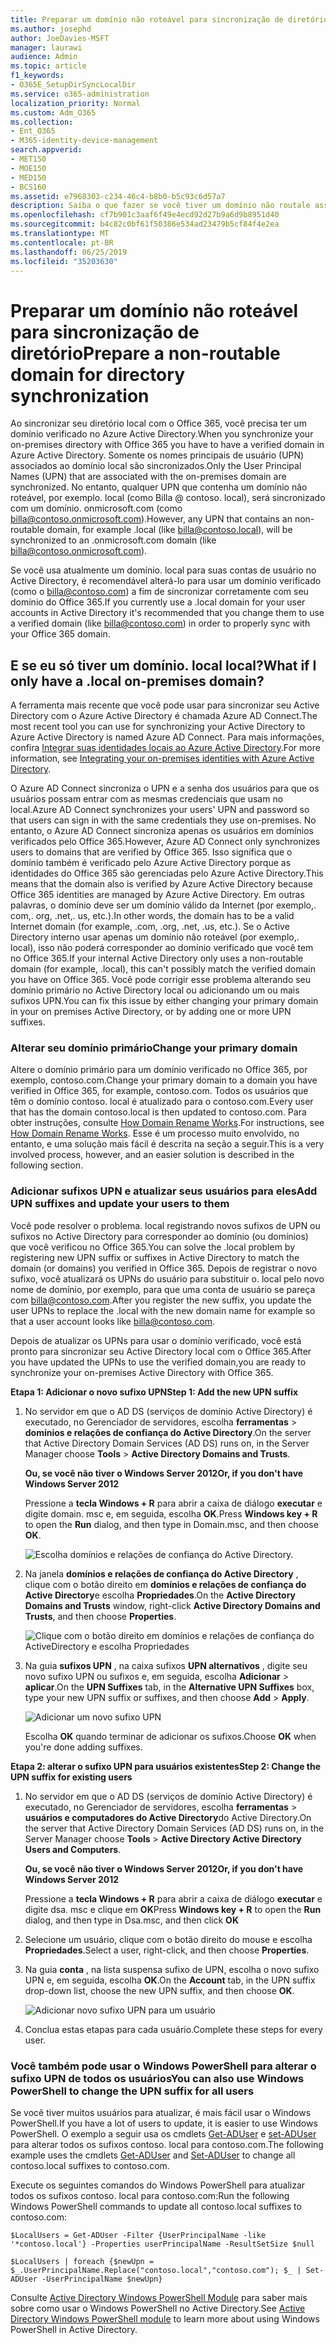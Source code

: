 ```yaml
---
title: Preparar um domínio não roteável para sincronização de diretório
ms.author: josephd
author: JoeDavies-MSFT
manager: laurawi
audience: Admin
ms.topic: article
f1_keywords:
- O365E_SetupDirSyncLocalDir
ms.service: o365-administration
localization_priority: Normal
ms.custom: Adm_O365
ms.collection:
- Ent_O365
- M365-identity-device-management
search.appverid:
- MET150
- MOE150
- MED150
- BCS160
ms.assetid: e7968303-c234-46c4-b8b0-b5c93c6d57a7
description: Saiba o que fazer se você tiver um domínio não routale associado aos seus usuários locais antes de sincronizar com o Office 365.
ms.openlocfilehash: cf7b901c3aaf6f49e4ecd92d27b9a6d9b8951d40
ms.sourcegitcommit: b4c82c0bf61f50386e534ad23479b5cf84f4e2ea
ms.translationtype: MT
ms.contentlocale: pt-BR
ms.lasthandoff: 06/25/2019
ms.locfileid: "35203630"
---
```

# <a name="prepare-a-non-routable-domain-for-directory-synchronization"></a><span data-ttu-id="3446d-103">Preparar um domínio não roteável para sincronização de diretório</span><span class="sxs-lookup"><span data-stu-id="3446d-103">Prepare a non-routable domain for directory synchronization</span></span>
<span data-ttu-id="3446d-104">Ao sincronizar seu diretório local com o Office 365, você precisa ter um domínio verificado no Azure Active Directory.</span><span class="sxs-lookup"><span data-stu-id="3446d-104">When you synchronize your on-premises directory with Office 365 you have to have a verified domain in Azure Active Directory.</span></span> <span data-ttu-id="3446d-105">Somente os nomes principais de usuário (UPN) associados ao domínio local são sincronizados.</span><span class="sxs-lookup"><span data-stu-id="3446d-105">Only the User Principal Names (UPN) that are associated with the on-premises domain are synchronized.</span></span> <span data-ttu-id="3446d-106">No entanto, qualquer UPN que contenha um domínio não roteável, por exemplo. local (como Billa @ contoso. local), será sincronizado com um domínio. onmicrosoft.com (como billa@contoso.onmicrosoft.com).</span><span class="sxs-lookup"><span data-stu-id="3446d-106">However, any UPN that contains an non-routable domain, for example .local (like billa@contoso.local), will be synchronized to an .onmicrosoft.com domain (like billa@contoso.onmicrosoft.com).</span></span> 

<span data-ttu-id="3446d-107">Se você usa atualmente um domínio. local para suas contas de usuário no Active Directory, é recomendável alterá-lo para usar um domínio verificado (como o billa@contoso.com) a fim de sincronizar corretamente com seu domínio do Office 365.</span><span class="sxs-lookup"><span data-stu-id="3446d-107">If you currently use a .local domain for your user accounts in Active Directory it's recommended that you change them to use a verified domain (like billa@contoso.com) in order to properly sync with your Office 365 domain.</span></span>
  
## <a name="what-if-i-only-have-a-local-on-premises-domain"></a><span data-ttu-id="3446d-108">E se eu só tiver um domínio. local local?</span><span class="sxs-lookup"><span data-stu-id="3446d-108">What if I only have a .local on-premises domain?</span></span>

<span data-ttu-id="3446d-109">A ferramenta mais recente que você pode usar para sincronizar seu Active Directory com o Azure Active Directory é chamada Azure AD Connect.</span><span class="sxs-lookup"><span data-stu-id="3446d-109">The most recent tool you can use for synchronizing your Active Directory to Azure Active Directory is named Azure AD Connect.</span></span> <span data-ttu-id="3446d-110">Para mais informações, confira [Integrar suas identidades locais ao Azure Active Directory](https://docs.microsoft.com/azure/architecture/reference-architectures/identity/azure-ad).</span><span class="sxs-lookup"><span data-stu-id="3446d-110">For more information, see [Integrating your on-premises identities with Azure Active Directory](https://docs.microsoft.com/azure/architecture/reference-architectures/identity/azure-ad).</span></span>
  
<span data-ttu-id="3446d-111">O Azure AD Connect sincroniza o UPN e a senha dos usuários para que os usuários possam entrar com as mesmas credenciais que usam no local.</span><span class="sxs-lookup"><span data-stu-id="3446d-111">Azure AD Connect synchronizes your users' UPN and password so that users can sign in with the same credentials they use on-premises.</span></span> <span data-ttu-id="3446d-112">No entanto, o Azure AD Connect sincroniza apenas os usuários em domínios verificados pelo Office 365.</span><span class="sxs-lookup"><span data-stu-id="3446d-112">However, Azure AD Connect only synchronizes users to domains that are verified by Office 365.</span></span> <span data-ttu-id="3446d-113">Isso significa que o domínio também é verificado pelo Azure Active Directory porque as identidades do Office 365 são gerenciadas pelo Azure Active Directory.</span><span class="sxs-lookup"><span data-stu-id="3446d-113">This means that the domain also is verified by Azure Active Directory because Office 365 identities are managed by Azure Active Directory.</span></span> <span data-ttu-id="3446d-114">Em outras palavras, o domínio deve ser um domínio válido da Internet (por exemplo,. com,. org, .net,. us, etc.).</span><span class="sxs-lookup"><span data-stu-id="3446d-114">In other words, the domain has to be a valid Internet domain (for example, .com, .org, .net, .us, etc.).</span></span> <span data-ttu-id="3446d-115">Se o Active Directory interno usar apenas um domínio não roteável (por exemplo,. local), isso não poderá corresponder ao domínio verificado que você tem no Office 365.</span><span class="sxs-lookup"><span data-stu-id="3446d-115">If your internal Active Directory only uses a non-routable domain (for example, .local), this can't possibly match the verified domain you have on Office 365.</span></span> <span data-ttu-id="3446d-116">Você pode corrigir esse problema alterando seu domínio primário no Active Directory local ou adicionando um ou mais sufixos UPN.</span><span class="sxs-lookup"><span data-stu-id="3446d-116">You can fix this issue by either changing your primary domain in your on premises Active Directory, or by adding one or more UPN suffixes.</span></span>
  
### <a name="change-your-primary-domain"></a><span data-ttu-id="3446d-117">**Alterar seu domínio primário**</span><span class="sxs-lookup"><span data-stu-id="3446d-117">**Change your primary domain**</span></span>

<span data-ttu-id="3446d-118">Altere o domínio primário para um domínio verificado no Office 365, por exemplo, contoso.com.</span><span class="sxs-lookup"><span data-stu-id="3446d-118">Change your primary domain to a domain you have verified in Office 365, for example, contoso.com.</span></span> <span data-ttu-id="3446d-119">Todos os usuários que têm o domínio contoso. local é atualizado para o contoso.com.</span><span class="sxs-lookup"><span data-stu-id="3446d-119">Every user that has the domain contoso.local is then updated to contoso.com.</span></span> <span data-ttu-id="3446d-120">Para obter instruções, consulte [How Domain Rename Works](https://go.microsoft.com/fwlink/p/?LinkId=624174).</span><span class="sxs-lookup"><span data-stu-id="3446d-120">For instructions, see [How Domain Rename Works](https://go.microsoft.com/fwlink/p/?LinkId=624174).</span></span> <span data-ttu-id="3446d-121">Esse é um processo muito envolvido, no entanto, e uma solução mais fácil é descrita na seção a seguir.</span><span class="sxs-lookup"><span data-stu-id="3446d-121">This is a very involved process, however, and an easier solution is described in the following section.</span></span>
  
### <a name="add-upn-suffixes-and-update-your-users-to-them"></a><span data-ttu-id="3446d-122">**Adicionar sufixos UPN e atualizar seus usuários para eles**</span><span class="sxs-lookup"><span data-stu-id="3446d-122">**Add UPN suffixes and update your users to them**</span></span>

<span data-ttu-id="3446d-123">Você pode resolver o problema. local registrando novos sufixos de UPN ou sufixos no Active Directory para corresponder ao domínio (ou domínios) que você verificou no Office 365.</span><span class="sxs-lookup"><span data-stu-id="3446d-123">You can solve the .local problem by registering new UPN suffix or suffixes in Active Directory to match the domain (or domains) you verified in Office 365.</span></span> <span data-ttu-id="3446d-124">Depois de registrar o novo sufixo, você atualizará os UPNs do usuário para substituir o. local pelo novo nome de domínio, por exemplo, para que uma conta de usuário se pareça com billa@contoso.com.</span><span class="sxs-lookup"><span data-stu-id="3446d-124">After you register the new suffix, you update the user UPNs to replace the .local with the new domain name for example so that a user account looks like billa@contoso.com.</span></span>
  
<span data-ttu-id="3446d-125">Depois de atualizar os UPNs para usar o domínio verificado, você está pronto para sincronizar seu Active Directory local com o Office 365.</span><span class="sxs-lookup"><span data-stu-id="3446d-125">After you have updated the UPNs to use the verified domain,you are ready to synchronize your on-premises Active Directory with Office 365.</span></span>
  
 <span data-ttu-id="3446d-126">**Etapa 1: Adicionar o novo sufixo UPN**</span><span class="sxs-lookup"><span data-stu-id="3446d-126">**Step 1: Add the new UPN suffix**</span></span>
  
1. <span data-ttu-id="3446d-127">No servidor em que o AD DS (serviços de domínio Active Directory) é executado, no Gerenciador de servidores, escolha **ferramentas** \> **domínios e relações de confiança do Active Directory**.</span><span class="sxs-lookup"><span data-stu-id="3446d-127">On the server that Active Directory Domain Services (AD DS) runs on, in the Server Manager choose **Tools** \> **Active Directory Domains and Trusts**.</span></span>
    
    <span data-ttu-id="3446d-128">**Ou, se você não tiver o Windows Server 2012**</span><span class="sxs-lookup"><span data-stu-id="3446d-128">**Or, if you don't have Windows Server 2012**</span></span>
    
    <span data-ttu-id="3446d-129">Pressione a **tecla Windows + R** para abrir a caixa de diálogo **executar** e digite domain. msc e, em seguida, escolha **OK**.</span><span class="sxs-lookup"><span data-stu-id="3446d-129">Press **Windows key + R** to open the **Run** dialog, and then type in Domain.msc, and then choose **OK**.</span></span>
    
    ![Escolha domínios e relações de confiança do Active Directory.](media/46b6e007-9741-44af-8517-6f682e0ac974.png)
  
2. <span data-ttu-id="3446d-131">Na janela **domínios e relações de confiança do Active Directory** , clique com o botão direito em **domínios e relações de confiança do Active Directory**e escolha **Propriedades**.</span><span class="sxs-lookup"><span data-stu-id="3446d-131">On the **Active Directory Domains and Trusts** window, right-click **Active Directory Domains and Trusts**, and then choose **Properties**.</span></span>
    
    ![Clique com o botão direito em domínios e relações de confiança do ActiveDirectory e escolha Propriedades](media/39d20812-ffb5-4ba9-8d7b-477377ac360d.png)
  
3. <span data-ttu-id="3446d-133">Na guia **sufixos UPN** , na caixa sufixos **UPN alternativos** , digite seu novo sufixo UPN ou sufixos e, em seguida, escolha **Adicionar** \> **aplicar**.</span><span class="sxs-lookup"><span data-stu-id="3446d-133">On the **UPN Suffixes** tab, in the **Alternative UPN Suffixes** box, type your new UPN suffix or suffixes, and then choose **Add** \> **Apply**.</span></span>
    
    ![Adicionar um novo sufixo UPN](media/a4aaf919-7adf-469a-b93f-83ef284c0915.PNG)
  
    <span data-ttu-id="3446d-135">Escolha **OK** quando terminar de adicionar os sufixos.</span><span class="sxs-lookup"><span data-stu-id="3446d-135">Choose **OK** when you're done adding suffixes.</span></span> 
    
 <span data-ttu-id="3446d-136">**Etapa 2: alterar o sufixo UPN para usuários existentes**</span><span class="sxs-lookup"><span data-stu-id="3446d-136">**Step 2: Change the UPN suffix for existing users**</span></span>
  
1. <span data-ttu-id="3446d-137">No servidor em que o AD DS (serviços de domínio Active Directory) é executado, no Gerenciador de servidores, escolha **ferramentas** \> **usuários e computadores do Active Directory**do Active Directory.</span><span class="sxs-lookup"><span data-stu-id="3446d-137">On the server that Active Directory Domain Services (AD DS) runs on, in the Server Manager choose **Tools** \> **Active Directory Active Directory Users and Computers**.</span></span>
    
    <span data-ttu-id="3446d-138">**Ou, se você não tiver o Windows Server 2012**</span><span class="sxs-lookup"><span data-stu-id="3446d-138">**Or, if you don't have Windows Server 2012**</span></span>
    
    <span data-ttu-id="3446d-139">Pressione a **tecla Windows + R** para abrir a caixa de diálogo **executar** e digite dsa. msc e clique em **OK**</span><span class="sxs-lookup"><span data-stu-id="3446d-139">Press **Windows key + R** to open the **Run** dialog, and then type in Dsa.msc, and then click **OK**</span></span>
    
2. <span data-ttu-id="3446d-140">Selecione um usuário, clique com o botão direito do mouse e escolha **Propriedades**.</span><span class="sxs-lookup"><span data-stu-id="3446d-140">Select a user, right-click, and then choose **Properties**.</span></span>
    
3. <span data-ttu-id="3446d-141">Na guia **conta** , na lista suspensa sufixo de UPN, escolha o novo sufixo UPN e, em seguida, escolha **OK**.</span><span class="sxs-lookup"><span data-stu-id="3446d-141">On the **Account** tab, in the UPN suffix drop-down list, choose the new UPN suffix, and then choose **OK**.</span></span>
    
    ![Adicionar novo sufixo UPN para um usuário](media/54876751-49f0-48cc-b864-2623c4835563.png)
  
4. <span data-ttu-id="3446d-143">Conclua estas etapas para cada usuário.</span><span class="sxs-lookup"><span data-stu-id="3446d-143">Complete these steps for every user.</span></span>
    
   
### <a name="you-can-also-use-windows-powershell-to-change-the-upn-suffix-for-all-users"></a><span data-ttu-id="3446d-144">**Você também pode usar o Windows PowerShell para alterar o sufixo UPN de todos os usuários**</span><span class="sxs-lookup"><span data-stu-id="3446d-144">**You can also use Windows PowerShell to change the UPN suffix for all users**</span></span>

<span data-ttu-id="3446d-145">Se você tiver muitos usuários para atualizar, é mais fácil usar o Windows PowerShell.</span><span class="sxs-lookup"><span data-stu-id="3446d-145">If you have a lot of users to update, it is easier to use Windows PowerShell.</span></span> <span data-ttu-id="3446d-146">O exemplo a seguir usa os cmdlets [Get-ADUser](https://go.microsoft.com/fwlink/p/?LinkId=624312) e [set-ADUser](https://go.microsoft.com/fwlink/p/?LinkId=624313) para alterar todos os sufixos contoso. local para contoso.com.</span><span class="sxs-lookup"><span data-stu-id="3446d-146">The following example uses the cmdlets [Get-ADUser](https://go.microsoft.com/fwlink/p/?LinkId=624312) and [Set-ADUser](https://go.microsoft.com/fwlink/p/?LinkId=624313) to change all contoso.local suffixes to contoso.com.</span></span> 

<span data-ttu-id="3446d-147">Execute os seguintes comandos do Windows PowerShell para atualizar todos os sufixos contoso. local para contoso.com:</span><span class="sxs-lookup"><span data-stu-id="3446d-147">Run the following Windows PowerShell commands to update all contoso.local suffixes to contoso.com:</span></span>
    
  ```
  $LocalUsers = Get-ADUser -Filter {UserPrincipalName -like '*contoso.local'} -Properties userPrincipalName -ResultSetSize $null
  ```

  ```
  $LocalUsers | foreach {$newUpn = $_.UserPrincipalName.Replace("contoso.local","contoso.com"); $_ | Set-ADUser -UserPrincipalName $newUpn}
  ```
<span data-ttu-id="3446d-148">Consulte [Active Directory Windows PowerShell Module](https://go.microsoft.com/fwlink/p/?LinkId=624314) para saber mais sobre como usar o Windows PowerShell no Active Directory.</span><span class="sxs-lookup"><span data-stu-id="3446d-148">See [Active Directory Windows PowerShell module](https://go.microsoft.com/fwlink/p/?LinkId=624314) to learn more about using Windows PowerShell in Active Directory.</span></span> 

